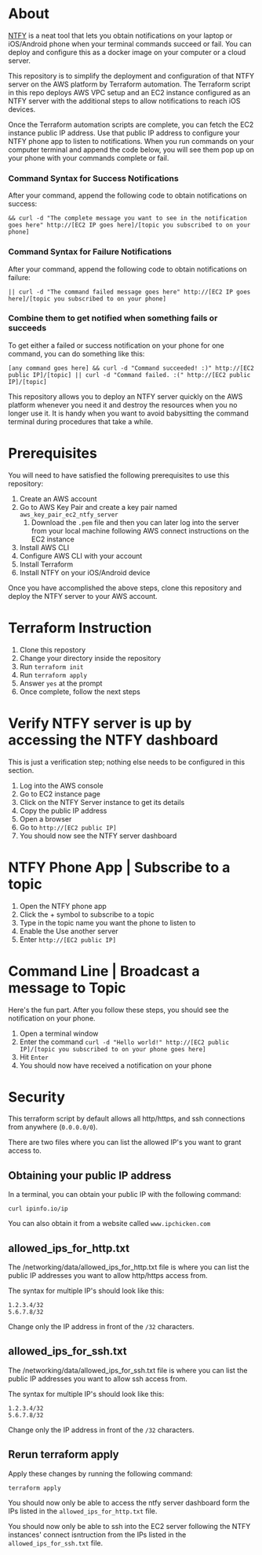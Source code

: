# About
[NTFY](https://ntfy.sh/) is a neat tool that lets you obtain notifications on your laptop or iOS/Android phone when your terminal commands succeed or fail.  You can deploy and configure this as a docker image on your computer or a cloud server.

This repository is to simplify the deployment and configuration of that NTFY server on the AWS platform by Terraform automation.  The Terraform script in this repo deploys AWS VPC setup and an EC2 instance configured as an NTFY server with the additional steps to allow notifications to reach iOS devices.

Once the Terraform automation scripts are complete, you can fetch the EC2 instance public IP address.  Use that public IP address to configure your NTFY phone app to listen to notifications.  When you run commands on your computer terminal and append the code below, you will see them pop up on your phone with your commands complete or fail.

### Command Syntax for Success Notifications

After your command, append the following code to obtain notifications on success:

```
&& curl -d "The complete message you want to see in the notification goes here" http://[EC2 IP goes here]/[topic you subscribed to on your phone]
```

### Command Syntax for Failure Notifications

After your command, append the following code to obtain notifications on failure:

```
|| curl -d "The command failed message goes here" http://[EC2 IP goes here]/[topic you subscribed to on your phone]
```

### Combine them to get notified when something fails or succeeds

To get either a failed or success notification on your phone for one command, you can do something like this:

```
[any command goes here] && curl -d "Command succeeded! :)" http://[EC2 public IP]/[topic] || curl -d "Command failed. :(" http://[EC2 public IP]/[topic]
```

This repository allows you to deploy an NTFY server quickly on the AWS platform whenever you need it and destroy the resources when you no longer use it.  It is handy when you want to avoid babysitting the command terminal during procedures that take a while.

# Prerequisites
You will need to have satisfied the following prerequisites to use this repository:
1. Create an AWS account
1. Go to AWS Key Pair and create a key pair named `aws_key_pair_ec2_ntfy_server`
    1. Download the `.pem` file and then you can later log into the server from your local machine following AWS connect instructions on the EC2 instance
1. Install AWS CLI
1. Configure AWS CLI with your account
1. Install Terraform
1. Install NTFY on your iOS/Android device

Once you have accomplished the above steps, clone this repository and deploy the NTFY server to your AWS account.

# Terraform Instruction

1. Clone this repostory
1. Change your directory inside the repository
1. Run `terraform init`
1. Run `terraform apply`
1. Answer `yes` at the prompt
1. Once complete, follow the next steps

# Verify NTFY server is up by accessing the NTFY dashboard

This is just a verification step; nothing else needs to be configured in this section.

1. Log into the AWS console
1. Go to EC2 instance page
1. Click on the NTFY Server instance to get its details
1. Copy the public IP address
1. Open a browser
1. Go to `http://[EC2 public IP]`
1. You should now see the NTFY server dashboard

# NTFY Phone App | Subscribe to a topic

1. Open the NTFY phone app
1. Click the + symbol to subscribe to a topic
1. Type in the topic name you want the phone to listen to
1. Enable the Use another server
1. Enter `http://[EC2 public IP]`

# Command Line | Broadcast a message to Topic

Here's the fun part. After you follow these steps, you should see the notification on your phone.

1. Open a terminal window
1. Enter the command `curl -d "Hello world!" http://[EC2 public IP]/[topic you subscribed to on your phone goes here]`
1. Hit `Enter`
1. You should now have received a notification on your phone

# Security

This terraform script by default allows all http/https, and ssh connections from anywhere (`0.0.0.0/0`).  

There are two files where you can list the allowed IP's you want to grant access to.

## Obtaining your public IP address

In a terminal, you can obtain your public IP with the following command:

```
curl ipinfo.io/ip
```

You can also obtain it from a website called `www.ipchicken.com`

## allowed_ips_for_http.txt

The /networking/data/allowed_ips_for_http.txt file is where you can list the public IP addresses you want to allow http/https access from.  

The syntax for multiple IP's should look like this:

```
1.2.3.4/32
5.6.7.8/32
```

Change only the IP address in front of the `/32` characters.

## allowed_ips_for_ssh.txt

The /networking/data/allowed_ips_for_ssh.txt file is where you can list the public IP addresses you want to allow ssh access from.  

The syntax for multiple IP's should look like this:

```
1.2.3.4/32
5.6.7.8/32
```

Change only the IP address in front of the `/32` characters.

## Rerun terraform apply

Apply these changes by running the following command:

```
terraform apply
```

You should now only be able to access the ntfy server dashboard form the IPs listed in the `allowed_ips_for_http.txt` file.

You should now only be able to ssh into the EC2 server following the NTFY instances' connect isntruction from the IPs listed in the `allowed_ips_for_ssh.txt` file.